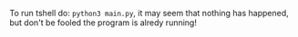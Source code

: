 To run tshell do: `python3 main.py`, it may seem that nothing has happened, but don't be fooled the program is alredy running!
